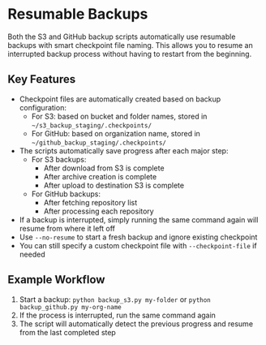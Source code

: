 # Resumable Backups

Both the S3 and GitHub backup scripts automatically use resumable backups with smart checkpoint file naming. This allows you to resume an interrupted backup process without having to restart from the beginning.

## Key Features

- Checkpoint files are automatically created based on backup configuration:
  - For S3: based on bucket and folder names, stored in `~/s3_backup_staging/.checkpoints/`
  - For GitHub: based on organization name, stored in `~/github_backup_staging/.checkpoints/`
- The scripts automatically save progress after each major step:
  - For S3 backups:
    - After download from S3 is complete
    - After archive creation is complete
    - After upload to destination S3 is complete
  - For GitHub backups:
    - After fetching repository list
    - After processing each repository
- If a backup is interrupted, simply running the same command again will resume from where it left off
- Use `--no-resume` to start a fresh backup and ignore existing checkpoint
- You can still specify a custom checkpoint file with `--checkpoint-file` if needed

## Example Workflow

1. Start a backup: `python backup_s3.py my-folder` or `python backup_github.py my-org-name`
2. If the process is interrupted, run the same command again
3. The script will automatically detect the previous progress and resume from the last completed step